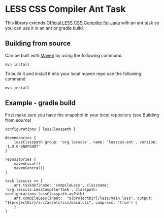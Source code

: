 LESS CSS Compiler Ant Task
==========================

This library extends <a href="https://github.com/marceloverdijk/lesscss-java">Official LESS CSS Compiler for Java</a> with an ant task so you can use it in an ant or gradle build.

Building from source
--------------------
Can be built with <a href="http://maven.apache.org">Maven</a> by using the following command:

	mvn install
	
To build it and install it into your local maven repo use the following command:

	mvn install

Example - gradle build
----------------------
First make sure you have the snapshot in your local repository (see Building from source)

	configurations { lessClasspath }
	
	dependencies {
		lessClasspath group: 'org.lesscss', name: 'lesscss-ant', version: '1.0.0-SNAPSHOT'
	}
	
	repositories {
		mavenLocal()
		mavenCentral()
	}
	
	task lesscss << {
		ant.taskdef(name: 'compileLess', classname: 'org.lesscss.LessCompilerTask', classpath: configurations.lessClasspath.asPath)
		ant.compileLess(input:  "${projectDir}/less/main.less", output: "${projectDir}/src/assets/css/main.css", compress: 'true') {
		}
	}
